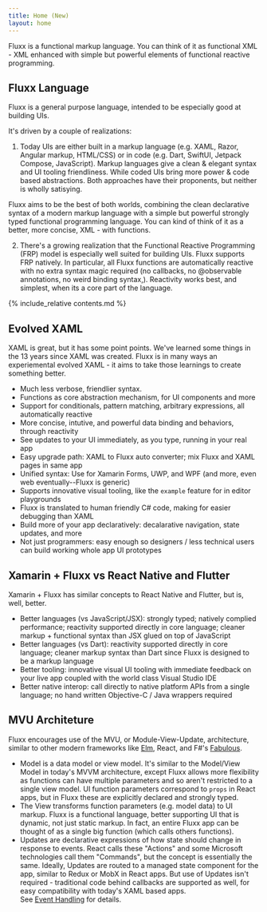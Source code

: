 ```yaml
---
title: Home (New)
layout: home
---
```


Fluxx is a functional markup language. You can think of it as functional XML - XML enhanced with simple but powerful elements of functional reactive programming.  

Fluxx Language
------------
Fluxx is a general purpose language, intended to be especially good at building UIs.

It's driven by a couple of realizations:

1. Today UIs are either built in a markup language (e.g. XAML, Razor, Angular markup, HTML/CSS) or in code (e.g. Dart, SwiftUI, Jetpack Compose, JavaScript). Markup languages give a clean & elegant syntax and UI tooling friendliness. While coded UIs bring more power & code based abstractions. Both approaches have their proponents, but neither is wholly satisying.

Fluxx aims to be the best of both worlds, combining the clean declarative syntax of a modern markup language with a simple but powerful strongly typed functional programming language. You can kind of think of it as a better, more concise, XML - with functions.

2. There's a growing realization that the Functional Reactive Programming (FRP) model is especially well suited for building UIs. Fluxx supports FRP natively. In particular, all Fluxx functions are automatically reactive with no extra syntax magic required (no callbacks, no @observable annotations, no weird binding syntax,). Reactivity works best, and simplest, when its a core part of the language.
    
{% include_relative contents.md %}

Evolved XAML
-----------

XAML is great, but it has some point points. We've learned some things in the 13 years since XAML was created.
Fluxx is in many ways an experiemental evolved XAML - it aims to take those learnings to create something better.

- Much less verbose, friendlier syntax.
- Functions as core abstraction mechanism, for UI components and more
- Support for conditionals, pattern matching, arbitrary expressions, all automatically reactive
- More concise, intutive, and powerful data binding and behaviors, through reactivity
- See updates to your UI immediately, as you type, running in your real app
- Easy upgrade path: XAML to Fluxx auto converter; mix Fluxx and XAML pages in same app
- Unified syntax: Use for Xamarin Forms, UWP, and WPF (and more, even web eventually--Fluxx is generic)
- Supports innovative visual tooling, like the `example` feature for in editor playgrounds
- Fluxx is translated to human friendly C# code, making for easier debugging than XAML 
- Build more of your app declaratively: decalarative navigation, state updates, and more
- Not just programmers: easy enough so designers / less technical users can build working whole app UI prototypes

Xamarin + Fluxx vs React Native and Flutter
----------------------------
Xamarin + Fluxx has similar concepts to React Native and Flutter, but is, well, better.
- Better languages (vs JavaScript/JSX): strongly typed; natively complied performance; reactivity supported directly in core language; cleaner markup + functional syntax than JSX glued on top of JavaScript 
- Better languages (vs Dart): reactivity supported directly in core language; cleaner markup syntax than Dart since Fluxx is designed to be a markup language
- Better tooling: innovative visual UI tooling with immediate feedback on your live app coupled with the world class Visual Studio IDE
- Better native interop: call directly to native platform APIs from a single language; no hand written Objective-C / Java wrappers required

MVU Architeture
------------
Fluxx encourages use of the MVU, or Module-View-Update, architecture, similar to other modern frameworks like [Elm](https://guide.elm-lang.org/architecture), React, and F#'s [Fabulous](https://fsprojects.github.io/Fabulous/).
- Model is a data model or view model. It's similar to the Model/View Model in today's MVVM architecture, except Fluxx allows more flexibility as functions can have multiple parameters and so aren't restricted to a single view model. UI function parameters correspond to `props` in React apps, but in Fluxx these are explicitly declared and strongly typed. 
- The View transforms function parameters (e.g. model data) to UI markup. Fluxx is a functional language, better supporting UI that is dynamic, not just static markup. In fact, an entire Fluxx app can be thought of as a single big function (which calls others functions).
- Updates are declarative expressions of how state should change in response to events.
  React calls these "Actions" and some Microsoft technologies call them "Commands", but the concept is essentially the same.
  Ideally, Updates are routed to a managed state component for the app, similar to Redux or MobX in React apps. But use of Updates isn't required - traditional code behind callbacks are supported as well, for easy compatibility with today's XAML based apps.    
  See [Event Handling](language/event-handling.md) for details.
